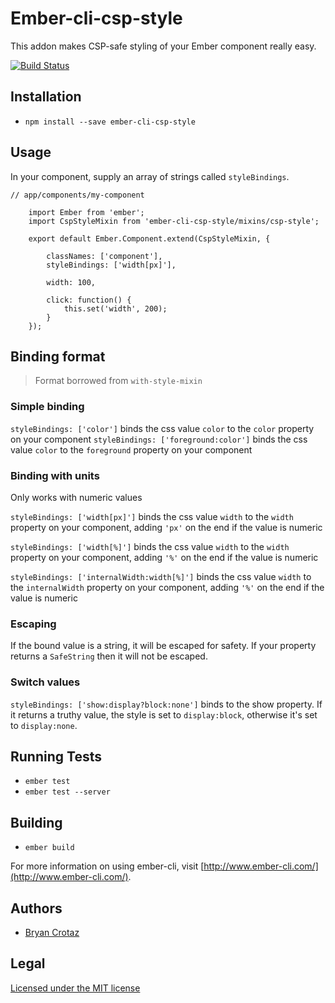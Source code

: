 # Ember-cli-csp-style

This addon makes CSP-safe styling of your Ember component really easy.

[![Build Status](https://travis-ci.org/BryanCrotaz/ember-cli-csp-style.svg?branch=master)](https://travis-ci.org/BryanCrotaz/ember-cli-csp-style)

## Installation

* `npm install --save ember-cli-csp-style`

## Usage

In your component, supply an array of strings called `styleBindings`.

    // app/components/my-component

		import Ember from 'ember';
		import CspStyleMixin from 'ember-cli-csp-style/mixins/csp-style';

		export default Ember.Component.extend(CspStyleMixin, {

			classNames: ['component'],
			styleBindings: ['width[px]'],

			width: 100,
			
			click: function() {
				this.set('width', 200);
			}
		});

## Binding format

> Format borrowed from `with-style-mixin`

### Simple binding

`styleBindings: ['color']` binds the css value `color` to the `color` property on your component
`styleBindings: ['foreground:color']` binds the css value `color` to the `foreground` property on your component

### Binding with units
Only works with numeric values

`styleBindings: ['width[px]']` binds the css value `width` to the `width` property on your component, adding `'px'` on the end if the value is numeric

`styleBindings: ['width[%]']` binds the css value `width` to the `width` property on your component, adding `'%'` on the end if the value is numeric

`styleBindings: ['internalWidth:width[%]']` binds the css value `width` to the `internalWidth` property on your component, adding `'%'` on the end if the value is numeric

### Escaping

If the bound value is a string, it will be escaped for safety. If your property returns a `SafeString` then it will not be escaped.

### Switch values

`styleBindings: ['show:display?block:none']` binds to the show property. If it returns a truthy value, the style is set to `display:block`, otherwise it's set to `display:none`.


## Running Tests

* `ember test`
* `ember test --server`

## Building

* `ember build`

For more information on using ember-cli, visit [http://www.ember-cli.com/](http://www.ember-cli.com/).

## Authors

- [Bryan Crotaz](https://twitter.com/bryancrotaz)

## Legal

[Licensed under the MIT license](http://www.opensource.org/licenses/mit-license.php)
